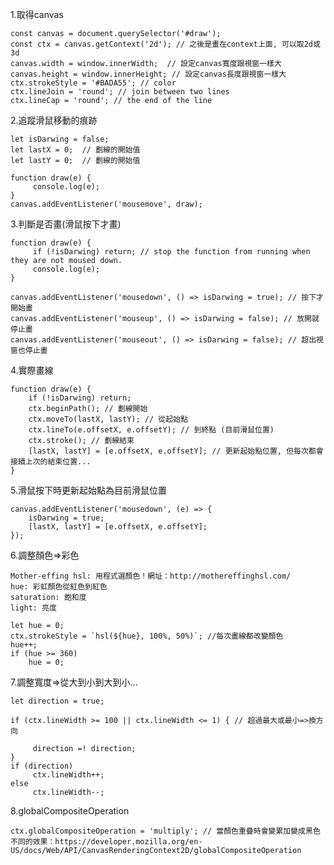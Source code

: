1.取得canvas

    const canvas = document.querySelector('#draw');
    const ctx = canvas.getContext('2d'); // 之後是畫在context上面, 可以取2d或3d
    canvas.width = window.innerWidth;  // 設定canvas寬度跟視窗一樣大
    canvas.height = window.innerHeight; // 設定canvas長度跟視窗一樣大
    ctx.strokeStyle = '#BADA55'; // color
    ctx.lineJoin = 'round'; // join between two lines
    ctx.lineCap = 'round'; // the end of the line

2.追蹤滑鼠移動的痕跡

    let isDarwing = false;
    let lastX = 0;  // 劃線的開始值
    let lastY = 0;  // 劃線的開始值

    function draw(e) {
         console.log(e);
    }
    canvas.addEventListener('mousemove', draw);

3.判斷是否畫(滑鼠按下才畫)

    function draw(e) {
         if (!isDarwing) return; // stop the function from running when they are not moused down.
         console.log(e);
    }

    canvas.addEventListener('mousedown', () => isDarwing = true); // 按下才開始畫
    canvas.addEventListener('mouseup', () => isDarwing = false); // 放開就停止畫
    canvas.addEventListener('mouseout', () => isDarwing = false); // 超出視窗也停止畫

4.實際畫線

    function draw(e) {
        if (!isDarwing) return;
        ctx.beginPath(); // 劃線開始
        ctx.moveTo(lastX, lastY); // 從起始點
        ctx.lineTo(e.offsetX, e.offsetY); // 到終點 (目前滑鼠位置)
        ctx.stroke(); // 劃線結束
        [lastX, lastY] = [e.offsetX, e.offsetY]; // 更新起始點位置, 但每次都會接續上次的結束位置...
    }

5.滑鼠按下時更新起始點為目前滑鼠位置

    canvas.addEventListener('mousedown', (e) => {
        isDarwing = true;
        [lastX, lastY] = [e.offsetX, e.offsetY];
    });

6.調整顏色=>彩色

    Mother-effing hsl: 用程式選顏色！網址：http://mothereffinghsl.com/
    hue: 彩虹顏色從紅色到紅色
    saturation: 飽和度
    light: 亮度

    let hue = 0;
    ctx.strokeStyle = `hsl(${hue}, 100%, 50%)`; //每次畫線都改變顏色
    hue++;
    if (hue >= 360)
        hue = 0;

7.調整寬度=>從大到小到大到小...

    let direction = true;

    if (ctx.lineWidth >= 100 || ctx.lineWidth <= 1) { // 超過最大或最小=>換方向

         direction =! direction;
    }
    if (direction)
         ctx.lineWidth++;
    else
         ctx.lineWidth--;

8.globalCompositeOperation

    ctx.globalCompositeOperation = 'multiply'; // 當顏色重疊時會變累加變成黑色
    不同的效果：https://developer.mozilla.org/en-US/docs/Web/API/CanvasRenderingContext2D/globalCompositeOperation
